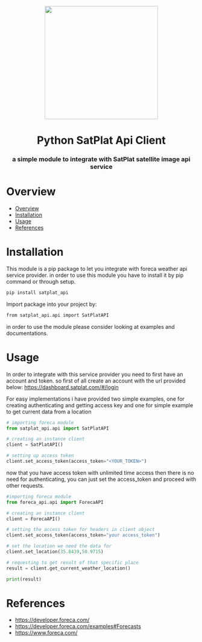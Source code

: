 <div align="center">

<a href="https://satplat.com/" target="_blank"> <img src="./docs/satplat-logo.png" width=300 /> </a>

</div>

<h1 align="center">Python SatPlat Api Client</h1>
<h3 align="center">a simple module to integrate with SatPlat satellite image api service</h3>

# Overview
- [Overview](#overview)
- [Installation](#installation)
- [Usage](#usage)
- [References](#references)

# Installation
This module is a pip package to let you integrate with foreca weather api service provider. in order to use this module you have to install it by pip command or through setup.

```bash
pip install satplat_api
```
Import package into your project by:

```bash
from satplat_api.api import SatPlatAPI
```
in order to use the module please consider looking at examples and documentations.

# Usage
In order to integrate with this service provider you need to first have an account and token. so first of all create an account with the url provided below:
<https://dashboard.satplat.com/#/login>


For easy implementations i have provided two simple examples, one for creating authenticating and getting access key and one for simple example to get current data from a location

```python
# importing foreca module
from satplat_api.api import SatPlatAPI

# creating an instance client
client = SatPlatAPI()

# setting up access token
client.set_access_token(access_token="<YOUR_TOKEN>")

```

now that you have access token with unlimited time access then there is no need for authenticating, you can just set the access_token and proceed with other requests.


```python
#importing foreca module
from foreca_api.api import ForecaAPI

# creating an instance client
client = ForecaAPI()

# setting the access token for headers in client object
client.set_access_token(access_token="your access_token")

# set the location we need the data for
client.set_location(35.8439,50.9715)

# requesting to get result of that specific place
result = client.get_current_weather_location()

print(result)
```

# References

- https://developer.foreca.com/
- https://developer.foreca.com/examples#Forecasts
- https://www.foreca.com/